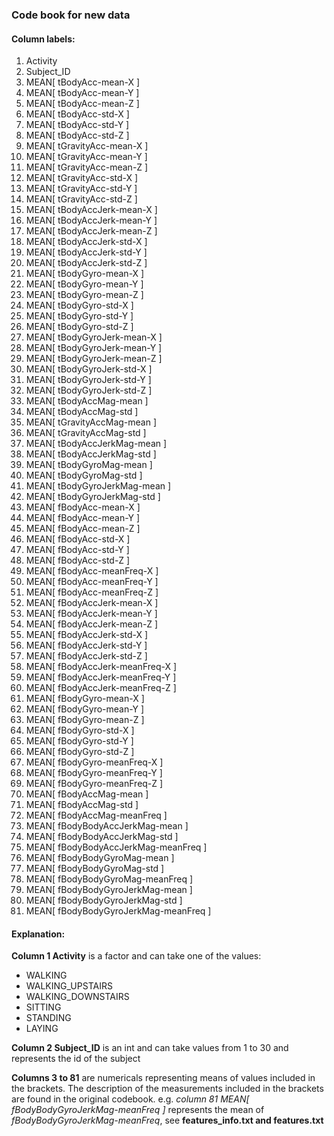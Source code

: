 ### Code book for new data


#### Column labels:
1.  Activity
2.  Subject_ID 
3.  MEAN[ tBodyAcc-mean-X ] 
4.  MEAN[ tBodyAcc-mean-Y ]
5.  MEAN[ tBodyAcc-mean-Z ]
6.  MEAN[ tBodyAcc-std-X ]
7.  MEAN[ tBodyAcc-std-Y ] 
8.  MEAN[ tBodyAcc-std-Z ]
9.  MEAN[ tGravityAcc-mean-X ]
10. MEAN[ tGravityAcc-mean-Y ]
11. MEAN[ tGravityAcc-mean-Z ]
12. MEAN[ tGravityAcc-std-X ] 
13. MEAN[ tGravityAcc-std-Y ]
14. MEAN[ tGravityAcc-std-Z ]
15. MEAN[ tBodyAccJerk-mean-X ]
16. MEAN[ tBodyAccJerk-mean-Y ]
17. MEAN[ tBodyAccJerk-mean-Z ] 
18. MEAN[ tBodyAccJerk-std-X ] 
19. MEAN[ tBodyAccJerk-std-Y ] 
20. MEAN[ tBodyAccJerk-std-Z ]
21. MEAN[ tBodyGyro-mean-X ]
22. MEAN[ tBodyGyro-mean-Y ]
23. MEAN[ tBodyGyro-mean-Z ]
24. MEAN[ tBodyGyro-std-X ]
25. MEAN[ tBodyGyro-std-Y ] 
26. MEAN[ tBodyGyro-std-Z ] 
27. MEAN[ tBodyGyroJerk-mean-X ]
28. MEAN[ tBodyGyroJerk-mean-Y ]
29. MEAN[ tBodyGyroJerk-mean-Z ]
30. MEAN[ tBodyGyroJerk-std-X ]
31. MEAN[ tBodyGyroJerk-std-Y ]
32. MEAN[ tBodyGyroJerk-std-Z ] 
32. MEAN[ tBodyAccMag-mean ]
35. MEAN[ tBodyAccMag-std ]
36. MEAN[ tGravityAccMag-mean ]
37. MEAN[ tGravityAccMag-std ]
38. MEAN[ tBodyAccJerkMag-mean ]
39. MEAN[ tBodyAccJerkMag-std ] 
40. MEAN[ tBodyGyroMag-mean ] 
41. MEAN[ tBodyGyroMag-std ] 
42. MEAN[ tBodyGyroJerkMag-mean ] 
43. MEAN[ tBodyGyroJerkMag-std ] 
44. MEAN[ fBodyAcc-mean-X ] 
45. MEAN[ fBodyAcc-mean-Y ]
46. MEAN[ fBodyAcc-mean-Z ] 
47. MEAN[ fBodyAcc-std-X ]
48. MEAN[ fBodyAcc-std-Y ] 
49. MEAN[ fBodyAcc-std-Z ] 
50. MEAN[ fBodyAcc-meanFreq-X ]
51. MEAN[ fBodyAcc-meanFreq-Y ]
52. MEAN[ fBodyAcc-meanFreq-Z ]
53. MEAN[ fBodyAccJerk-mean-X ] 
54. MEAN[ fBodyAccJerk-mean-Y ] 
55. MEAN[ fBodyAccJerk-mean-Z ]
56. MEAN[ fBodyAccJerk-std-X ] 
57. MEAN[ fBodyAccJerk-std-Y ]
58. MEAN[ fBodyAccJerk-std-Z ]
59. MEAN[ fBodyAccJerk-meanFreq-X ]
60. MEAN[ fBodyAccJerk-meanFreq-Y ]
61. MEAN[ fBodyAccJerk-meanFreq-Z ]
62. MEAN[ fBodyGyro-mean-X ] 
63. MEAN[ fBodyGyro-mean-Y ] 
64. MEAN[ fBodyGyro-mean-Z ]
65. MEAN[ fBodyGyro-std-X ]
66. MEAN[ fBodyGyro-std-Y ]
67. MEAN[ fBodyGyro-std-Z ]
68. MEAN[ fBodyGyro-meanFreq-X ]
69. MEAN[ fBodyGyro-meanFreq-Y ]
70. MEAN[ fBodyGyro-meanFreq-Z ] 
71. MEAN[ fBodyAccMag-mean ]
72. MEAN[ fBodyAccMag-std ]
73. MEAN[ fBodyAccMag-meanFreq ]
74. MEAN[ fBodyBodyAccJerkMag-mean ] 
75. MEAN[ fBodyBodyAccJerkMag-std ] 
76. MEAN[ fBodyBodyAccJerkMag-meanFreq ] 
77. MEAN[ fBodyBodyGyroMag-mean ]
78. MEAN[ fBodyBodyGyroMag-std ] 
79. MEAN[ fBodyBodyGyroMag-meanFreq ]
80. MEAN[ fBodyBodyGyroJerkMag-mean ] 
81. MEAN[ fBodyBodyGyroJerkMag-std ]
82. MEAN[ fBodyBodyGyroJerkMag-meanFreq ]

#### Explanation:
**Column 1 Activity** is a factor and can take one of the values:
* WALKING    
* WALKING_UPSTAIRS
* WALKING_DOWNSTAIRS
* SITTING     
* STANDING     
* LAYING

**Column 2 Subject_ID** is an int and can take values from 1 to 30 and represents the id of the subject

**Columns 3 to 81** are numericals representing  means of values included in the brackets. The description of the measurements included in the brackets are
found in the original codebook.
e.g.  *column 81 MEAN[ fBodyBodyGyroJerkMag-meanFreq ]* represents the mean of *fBodyBodyGyroJerkMag-meanFreq*,
see **features_info.txt and features.txt**
